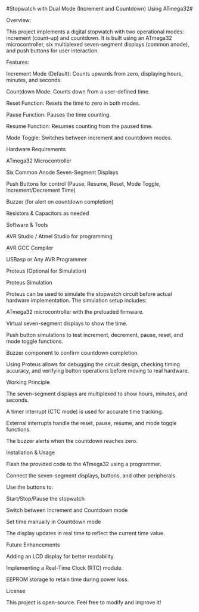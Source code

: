 #Stopwatch with Dual Mode (Increment and Countdown) Using ATmega32#

Overview:

This project implements a digital stopwatch with two operational modes: increment (count-up) and countdown. It is built using an ATmega32 microcontroller, six multiplexed seven-segment displays (common anode), and push buttons for user interaction.

Features:

Increment Mode (Default): Counts upwards from zero, displaying hours, minutes, and seconds.

Countdown Mode: Counts down from a user-defined time.

Reset Function: Resets the time to zero in both modes.

Pause Function: Pauses the time counting.

Resume Function: Resumes counting from the paused time.

Mode Toggle: Switches between increment and countdown modes.

Hardware Requirements

ATmega32 Microcontroller

Six Common Anode Seven-Segment Displays

Push Buttons for control (Pause, Resume, Reset, Mode Toggle, Increment/Decrement Time)

Buzzer (for alert on countdown completion)

Resistors & Capacitors as needed

Software & Tools

AVR Studio / Atmel Studio for programming

AVR GCC Compiler

USBasp or Any AVR Programmer

Proteus (Optional for Simulation)

Proteus Simulation

Proteus can be used to simulate the stopwatch circuit before actual hardware implementation. The simulation setup includes:

ATmega32 microcontroller with the preloaded firmware.

Virtual seven-segment displays to show the time.

Push button simulations to test increment, decrement, pause, reset, and mode toggle functions.

Buzzer component to confirm countdown completion.

Using Proteus allows for debugging the circuit design, checking timing accuracy, and verifying button operations before moving to real hardware.

Working Principle

The seven-segment displays are multiplexed to show hours, minutes, and seconds.

A timer interrupt (CTC mode) is used for accurate time tracking.

External interrupts handle the reset, pause, resume, and mode toggle functions.

The buzzer alerts when the countdown reaches zero.

Installation & Usage

Flash the provided code to the ATmega32 using a programmer.

Connect the seven-segment displays, buttons, and other peripherals.

Use the buttons to:

Start/Stop/Pause the stopwatch

Switch between Increment and Countdown mode

Set time manually in Countdown mode

The display updates in real time to reflect the current time value.

Future Enhancements

Adding an LCD display for better readability.

Implementing a Real-Time Clock (RTC) module.

EEPROM storage to retain time during power loss.

License

This project is open-source. Feel free to modify and improve it!
